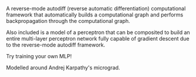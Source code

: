 A reverse-mode autodiff (reverse automatic differentiation) computational framework that automatically builds a computational graph and performs backpropagation through the computational graph.

Also included is a model of a perceptron that can be composited to build an entire multi-layer perceptron network fully capable of gradient descent due to the reverse-mode autodiff framework.

Try training your own MLP!

Modelled around Andrej Karpathy's micrograd.
